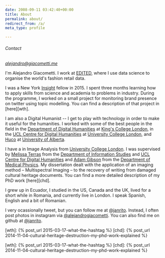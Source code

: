 ```yaml
---
date: 2008-09-11 03:42:40+00:00
title: About
permalink: about/
redirect_from: /a/
meta_type: profile

---
```


<address class='side-note' markdown="1">

###### Contact

[alejandro@giacometti.me](mailto:alejandro.giacometti.me)  

</address>

I'm Alejandro Giacometti. I work at [EDITED], where I use data science to organise the world's fashion retail data. 

I was a New York [Insight] fellow in 2015. I spent three months learning how to apply skills from science and academia to problems in industry. During the programme, I worked on a small project for monitoring brand presence on twitter using topic modelling. You can find a description of that project in [here][wth].

I am also a Digital Humanist -- I get to play with technology in order to make it useful for the humanities. I worked with some of the best people in the field in the [Department of Digital Humanities][kcldh] at [King's College London][kcl], in the [UCL Centre for Digital Humanities][ucldh] at [University College London][ucl], and [Huco] at [University of Alberta][uofa].

I have a in Image Analysis from [University College London][ucl]. I was supervised by  [Melissa Terras][] from the [Department of Information Studies][dis] and [UCL Centre for Digital Humanities][ucldh] and [Adam Gibson][] from the [Department of Medical Physics][medphys]. My dissertation dealt with the application of an imaging method – Multispectral Imaging – to the recovery of writing from damaged cultural heritage documents. You can find a more detailed description of my PhD work [here][chd].

I grew up in Ecuador, I studied in the US, Canada and the UK, lived for a short while in Romania, and currently live in London. I speak Spanish, English and a bit of Romanian.

I very ocassionally tweet, but you can follow me at [@janrito][twitter]. Instead, I often post photos in instagram via [@alejandrogiacometti][instagram]. You can also find me on github at [@janrito][github].


[wth]: {% post_url 2015-03-17-what-the-hashtag %}
[chd]: {% post_url 2014-11-04-cultural-heritage-destruction-my-phd-work-explained %}

[Adam Gibson]: http://www.ucl.ac.uk/medphys/contacts/people/agibson "Adam Gibson"
[dis]: http://www.infostudies.ucl.ac.uk/ "Department of Information Studies at University College London"
[edited]: //edited.com
[github]: http://github.com/janrito "@janrito at Github"
[huco]: https://www.ualberta.ca/interdisciplinary-studies/humanities-computing "Humanities Computing at University of Alberta"
[insight]: //insightdatascience.com/
[instagram]: http://instagram.com/alejandrogiacometti "@alejandrogiacometti at instagram"
[kcl]: http://www.kcl.ac.uk "King's College London"
[kcldh]: http://www.kcl.ac.uk/artshums/depts/ddh/index.aspx "Department of Digital Humanities at King's College London"
[mathesis]: http://repository.library.ualberta.ca/dspace/handle/10048/437
[medphys]: http://www.ucl.ac.uk/medphys/ "Department of Medical Physics"
[Melissa Terras]: http://www.ucl.ac.uk/infostudies/melissa-terras/ "Melissa Terras"
[Stan Ruecker]: http://www.ualberta.ca/~sruecker/ "Stan Ruecker"
[twitter]: http://twitter.com/janrito "@janrito at Twitter"
[ucl]: http://www.ucl.ac.uk "University College London"
[ucldh]: http://www.ucl.ac.uk/dh/ "UCL Centre for Digital Humanities"
[uofa]: http://www.ualberta.ca "University of Alberta"

[wth]: {% post_url 2015-03-17-what-the-hashtag %}
[chd]: {% post_url 2014-11-04-cultural-heritage-destruction-my-phd-work-explained %}